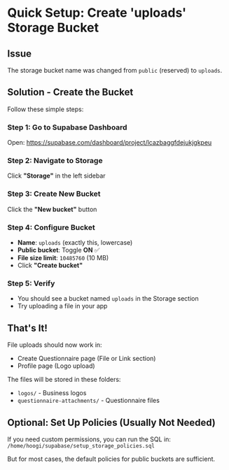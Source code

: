 # Quick Setup: Create 'uploads' Storage Bucket

## Issue
The storage bucket name was changed from `public` (reserved) to `uploads`.

## Solution - Create the Bucket

Follow these simple steps:

### Step 1: Go to Supabase Dashboard
Open: https://supabase.com/dashboard/project/lcazbaggfdejukjgkpeu

### Step 2: Navigate to Storage
Click **"Storage"** in the left sidebar

### Step 3: Create New Bucket
Click the **"New bucket"** button

### Step 4: Configure Bucket
- **Name**: `uploads` (exactly this, lowercase)
- **Public bucket**: Toggle **ON** ✅
- **File size limit**: `10485760` (10 MB)
- Click **"Create bucket"**

### Step 5: Verify
- You should see a bucket named `uploads` in the Storage section
- Try uploading a file in your app

## That's It!

File uploads should now work in:
- Create Questionnaire page (File or Link section)
- Profile page (Logo upload)

The files will be stored in these folders:
- `logos/` - Business logos
- `questionnaire-attachments/` - Questionnaire files

## Optional: Set Up Policies (Usually Not Needed)

If you need custom permissions, you can run the SQL in:
`/home/hoogi/supabase/setup_storage_policies.sql`

But for most cases, the default policies for public buckets are sufficient.
